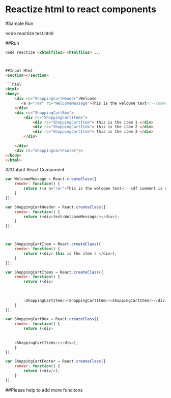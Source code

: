 # Reactize  html to react components

#Sample Run

node reactize test.html

##Run 
```html
node reactize <xhtmlfile1> <htmlfile2> ...



##Input Html 
<section></section>

```html
<html>
<body>
	<div rc="ShoppingCartHeader">Welcome
	   <a a="rer" rc="WelcomeMessage">This is the welcome text<!--comment is still here--></a>
	</div>
	<div rc="ShoppingCartBox"> 
		<div rc="ShoppingCartItems"> 
			<div rc="ShoppingCartItem"> this is the item 1 </div>
			<div rc="ShoppingCartItem"> this is the item 2 </div> 
			<div rc="ShoppingCartItem"> this is the item 3 </div>
		</div>
			
	</div>
	<div rc="ShoppingCartFooter"/>
</body>
</html>

```


##Output React Component

```javascript
var WelcomeMessage = React.createClass({
	render: function() {
		return (<a a="rer">This is the welcome text<!--sdf comment is still here--></a>);
	}
});

var ShoppingCartHeader = React.createClass({
	render: function() {
		return (<div>test<WelcomeMessage/></div>);
	}
});



var ShoppingCartItem = React.createClass({
	render: function() {
		return (<div> this is the item 3 </div>);
	}
});

var ShoppingCartItems = React.createClass({
	render: function() {
		return (<div> 
			
			 
			
		<ShoppingCartItem/><ShoppingCartItem/><ShoppingCartItem/></div>);
	}
});

var ShoppingCartBox = React.createClass({
	render: function() {
		return (<div> 
		
			
	<ShoppingCartItems/></div>);
	}
});

var ShoppingCartFooter = React.createClass({
	render: function() {
		return (<div/>);
	}
});


```


##Please help to add more funcitons
